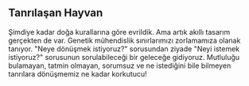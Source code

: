 ## Tanrılaşan Hayvan

Şimdiye kadar doğa kurallarına göre evrildik. Ama artık akıllı tasarım gerçekten de var. Genetik mühendislik sınırlarımızı zorlamamıza olanak tanıyor. "Neye dönüşmek istiyoruz?" sorusundan ziyade "Neyi istemek istiyoruz?" sorusunun sorulabileceği bir geleceğe gidiyoruz. Mutluluğu bulamayan, tatmin olmayan, sorumsuz ve ne istediğini bile bilmeyen tanrılara dönüşmemiz ne kadar korkutucu!
